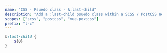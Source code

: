 ```yaml
---
name: "CSS - Psuedo class - &:last-child"
description: "Add a :last-child psuedo class within a SCSS / PostCSS nested selector"
scopes: ["scss", "postcss", "vue-postcss"]
prefix: "l-c"
---
```


```scss
&:last-child {
	${0}
}
```
